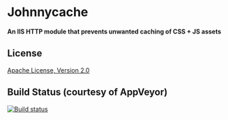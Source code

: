 # Johnnycache

**An IIS HTTP module that prevents unwanted caching of CSS + JS assets**

## License

[Apache License, Version 2.0](LICENSE.md)

## Build Status (courtesy of AppVeyor)

[![Build status](https://ci.appveyor.com/api/projects/status/ifka9nnejpeffoqp?svg=true)](https://ci.appveyor.com/project/david-poirier-csn/johnnycache)

